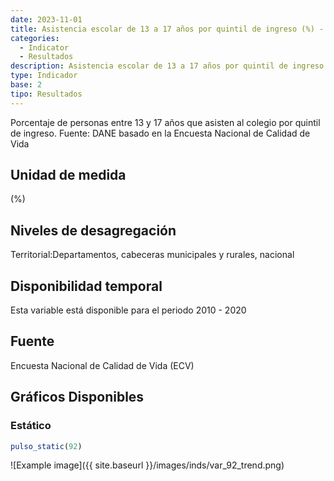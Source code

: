 ```yaml
---
date: 2023-11-01
title: Asistencia escolar de 13 a 17 años por quintil de ingreso (%) - quintil 2( zona )
categories:
  - Indicator
  - Resultados
description: Asistencia escolar de 13 a 17 años por quintil de ingreso (%) - quintil 2
type: Indicador
base: 2
tipo: Resultados
--- 
```


Porcentaje de personas entre 13 y 17 años que asisten al colegio por quintil de ingreso.
Fuente: DANE basado en la Encuesta Nacional de Calidad de Vida

## Unidad de medida
(%)

## Niveles de desagregación
Territorial:Departamentos, cabeceras municipales y rurales, nacional

## Disponibilidad temporal
Esta variable está disponible para el periodo 2010 - 2020

## Fuente
Encuesta Nacional de Calidad de Vida (ECV)

## Gráficos Disponibles

### Estático

``` R
pulso_static(92)
```

![Example image]({{ site.baseurl }}/images/inds/var_92_trend.png)